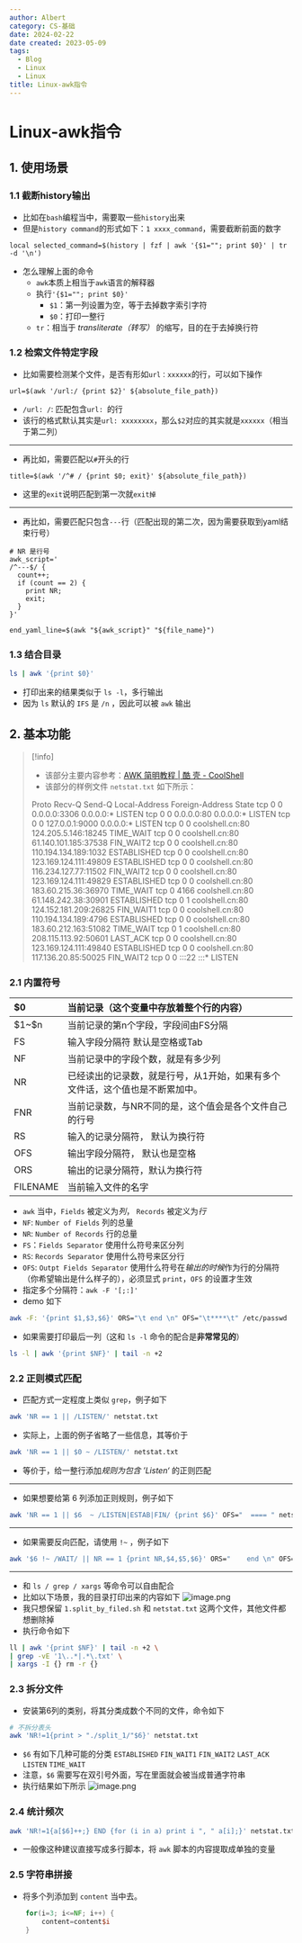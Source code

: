 ```yaml
---
author: Albert
category: CS-基础
date: 2024-02-22
date created: 2023-05-09
tags:
  - Blog
  - Linux
  - Linux
title: Linux-awk指令
---
```


# Linux-awk指令

## 1. 使用场景

### 1.1 截断history输出

- 比如在`bash`编程当中，需要取一些`history`出来
- 但是`history command`的形式如下：`1 xxxx_command`，需要截断前面的数字

```shell
local selected_command=$(history | fzf | awk '{$1=""; print $0}' | tr -d '\n')
```

- 怎么理解上面的命令
  - `awk`本质上相当于`awk`语言的解释器
  - 执行`'{$1=""; print $0}'`
    - `$1`：第一列设置为空，等于去掉数字索引字符
    - `$0`：打印一整行
  - `tr`：相当于 _transliterate（转写）_ 的缩写，目的在于去掉换行符

### 1.2 检索文件特定字段

- 比如需要检测某个文件，是否有形如`url：xxxxxx`的行，可以如下操作

```shell
url=$(awk '/url:/ {print $2}' ${absolute_file_path})
```

- `/url: /`: 匹配包含`url: `的行
- 该行的格式默认其实是`url: xxxxxxxx`，那么`$2`对应的其实就是`xxxxxx`（相当于第二列）

---

- 再比如，需要匹配以`#`开头的行

```shell
title=$(awk '/^# / {print $0; exit}' ${absolute_file_path})
```

- 这里的`exit`说明匹配到第一次就`exit掉`

---

- 再比如，需要匹配只包含`---`行（匹配出现的第二次，因为需要获取到yaml结束行号）

```shell
# NR 是行号
awk_script='
/^---$/ {
  count++;
  if (count == 2) {
    print NR;
    exit;
  }
}'

end_yaml_line=$(awk "${awk_script}" "${file_name}")
```

### 1.3 结合目录

```sh
ls | awk '{print $0}'
```

- 打印出来的结果类似于 `ls -l`，多行输出
- 因为 `ls` 默认的 `IFS` 是 `/n` ，因此可以被 `awk` 输出

## 2. 基本功能

> [!info]
>
> - 该部分主要内容参考：[AWK 简明教程 | 酷 壳 - CoolShell](https://coolshell.cn/articles/9070.html)
> - 该部分的样例文件 `netstat.txt` 如下所示：
>
> Proto Recv-Q Send-Q Local-Address Foreign-Address State
> tcp 0 0 0.0.0.0:3306 0.0.0.0:\* LISTEN
> tcp 0 0 0.0.0.0:80 0.0.0.0:\* LISTEN
> tcp 0 0 127.0.0.1:9000 0.0.0.0:\* LISTEN
> tcp 0 0 coolshell.cn:80 124.205.5.146:18245 TIME_WAIT
> tcp 0 0 coolshell.cn:80 61.140.101.185:37538 FIN_WAIT2
> tcp 0 0 coolshell.cn:80 110.194.134.189:1032 ESTABLISHED
> tcp 0 0 coolshell.cn:80 123.169.124.111:49809 ESTABLISHED
> tcp 0 0 coolshell.cn:80 116.234.127.77:11502 FIN_WAIT2
> tcp 0 0 coolshell.cn:80 123.169.124.111:49829 ESTABLISHED
> tcp 0 0 coolshell.cn:80 183.60.215.36:36970 TIME_WAIT
> tcp 0 4166 coolshell.cn:80 61.148.242.38:30901 ESTABLISHED
> tcp 0 1 coolshell.cn:80 124.152.181.209:26825 FIN_WAIT1
> tcp 0 0 coolshell.cn:80 110.194.134.189:4796 ESTABLISHED
> tcp 0 0 coolshell.cn:80 183.60.212.163:51082 TIME_WAIT
> tcp 0 1 coolshell.cn:80 208.115.113.92:50601 LAST_ACK
> tcp 0 0 coolshell.cn:80 123.169.124.111:49840 ESTABLISHED
> tcp 0 0 coolshell.cn:80 117.136.20.85:50025 FIN_WAIT2
> tcp 0 0 :::22 :::\* LISTEN

### 2.1 内置符号

| \$0      | 当前记录（这个变量中存放着整个行的内容）                                      |
| :------- | :---------------------------------------------------------------------------- |
| \$1~\$n  | 当前记录的第n个字段，字段间由FS分隔                                           |
| FS       | 输入字段分隔符 默认是空格或Tab                                                |
| NF       | 当前记录中的字段个数，就是有多少列                                            |
| NR       | 已经读出的记录数，就是行号，从1开始，如果有多个文件话，这个值也是不断累加中。 |
| FNR      | 当前记录数，与NR不同的是，这个值会是各个文件自己的行号                        |
| RS       | 输入的记录分隔符， 默认为换行符                                               |
| OFS      | 输出字段分隔符， 默认也是空格                                                 |
| ORS      | 输出的记录分隔符，默认为换行符                                                |
| FILENAME | 当前输入文件的名字                                                            |

- `awk` 当中，`Fields` 被定义为*列*， `Records` 被定义为*行*
- `NF`: `Number of Fields` 列的总量
- `NR`: `Number of Records` 行的总量
- `FS`：`Fields Separator` 使用什么符号来区分列
- `RS`: `Records Separator` 使用什么符号来区分行
- `OFS`: `Outpt Fields Separator` 使用什么符号在*输出的时候*作为行的分隔符（你希望输出是什么样子的），必须显式 `print`，`OFS` 的设置才生效
- 指定多个分隔符：`awk -F '[;:]' `
- demo 如下

```sh
awk -F: '{print $1,$3,$6}' ORS="\t end \n" OFS="\t****\t" /etc/passwd
```

- 如果需要打印最后一列（这和 `ls -l` 命令的配合是**非常常见的**）

```sh
ls -l | awk '{print $NF}' | tail -n +2
```

### 2.2 正则模式匹配

- 匹配方式一定程度上类似 `grep`，例子如下

```sh
awk 'NR == 1 || /LISTEN/' netstat.txt
```

- 实际上，上面的例子省略了一些信息，其等价于

```sh
awk 'NR == 1 || $0 ~ /LISTEN/' netstat.txt
```

- 等价于，给一整行添加*规则为包含 ’Listen‘* 的正则匹配

---

- 如果想要给第 6 列添加正则规则，例子如下

```sh
awk 'NR == 1 || $6  ~ /LISTEN|ESTAB|FIN/ {print $6}' OFS="  ==== " netstat.txt
```

---

- 如果需要反向匹配，请使用 `!~` ，例子如下

```sh
awk '$6 !~ /WAIT/ || NR == 1 {print NR,$4,$5,$6}' ORS="    end \n" OFS="    |    "   netstat.txt
```

---

- 和 `ls / grep / xargs` 等命令可以自由配合
- 比如以下场景，我的目录打印出来的内容如下
  ![image.png](https://img-20221128.oss-cn-shanghai.aliyuncs.com/img-2023-05/20230807191234.png)
- 我只想保留 `1.split_by_filed.sh` 和 `netstat.txt` 这两个文件，其他文件都想删除掉
- 执行命令如下

```sh
ll | awk '{print $NF}' | tail -n +2 \
| grep -vE '1\..*|.*\.txt' \
| xargs -I {} rm -r {}
```

### 2.3 拆分文件

- 安装第6列的类别，将其分类成数个不同的文件，命令如下

```sh
# 不拆分表头
awk 'NR!=1{print > "./split_1/"$6}' netstat.txt
```

- `$6` 有如下几种可能的分类 `ESTABLISHED` `FIN_WAIT1` `FIN_WAIT2` `LAST_ACK` `LISTEN` `TIME_WAIT`
- 注意，`$6` 需要写在双引号外面，写在里面就会被当成普通字符串
- 执行结果如下所示
  ![image.png](https://img-20221128.oss-cn-shanghai.aliyuncs.com/img-2023-05/20230807192017.png)

### 2.4 统计频次

```sh
awk 'NR!=1{a[$6]++;} END {for (i in a) print i ", " a[i];}' netstat.txt
```

- 一般像这种建议直接写成多行脚本，将 `awk` 脚本的内容提取成单独的变量

### 2.5 字符串拼接

- 将多个列添加到 `content` 当中去。

```awk
    for(i=3; i<=NF; i++) {
        content=content$i
    }
```
